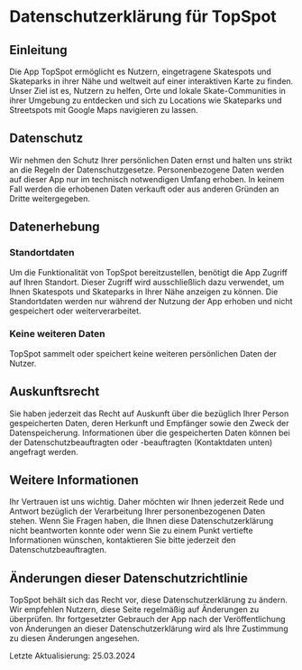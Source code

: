 # Datenschutzerklärung für TopSpot

## Einleitung

Die App TopSpot ermöglicht es Nutzern, eingetragene Skatespots und Skateparks in ihrer Nähe und weltweit auf einer interaktiven Karte zu finden. Unser Ziel ist es, Nutzern zu helfen, Orte und lokale Skate-Communities in ihrer Umgebung zu entdecken und sich zu Locations wie Skateparks und Streetspots mit Google Maps navigieren zu lassen.

## Datenschutz

Wir nehmen den Schutz Ihrer persönlichen Daten ernst und halten uns strikt an die Regeln der Datenschutzgesetze. Personenbezogene Daten werden auf dieser App nur im technisch notwendigen Umfang erhoben. In keinem Fall werden die erhobenen Daten verkauft oder aus anderen Gründen an Dritte weitergegeben.

## Datenerhebung

### Standortdaten

Um die Funktionalität von TopSpot bereitzustellen, benötigt die App Zugriff auf Ihren Standort. Dieser Zugriff wird ausschließlich dazu verwendet, um Ihnen Skatespots und Skateparks in Ihrer Nähe anzeigen zu können. Die Standortdaten werden nur während der Nutzung der App erhoben und nicht gespeichert oder weiterverarbeitet.

### Keine weiteren Daten

TopSpot sammelt oder speichert keine weiteren persönlichen Daten der Nutzer. 

## Auskunftsrecht

Sie haben jederzeit das Recht auf Auskunft über die bezüglich Ihrer Person gespeicherten Daten, deren Herkunft und Empfänger sowie den Zweck der Datenspeicherung. Informationen über die gespeicherten Daten können bei der Datenschutzbeauftragten oder -beauftragten (Kontaktdaten unten) angefragt werden.

## Weitere Informationen

Ihr Vertrauen ist uns wichtig. Daher möchten wir Ihnen jederzeit Rede und Antwort bezüglich der Verarbeitung Ihrer personenbezogenen Daten stehen. Wenn Sie Fragen haben, die Ihnen diese Datenschutzerklärung nicht beantworten konnte oder wenn Sie zu einem Punkt vertiefte Informationen wünschen, kontaktieren Sie bitte jederzeit den Datenschutzbeauftragten.

## Änderungen dieser Datenschutzrichtlinie

TopSpot behält sich das Recht vor, diese Datenschutzerklärung zu ändern. Wir empfehlen Nutzern, diese Seite regelmäßig auf Änderungen zu überprüfen. Ihr fortgesetzter Gebrauch der App nach der Veröffentlichung von Änderungen an dieser Datenschutzerklärung wird als Ihre Zustimmung zu diesen Änderungen angesehen.

Letzte Aktualisierung: 25.03.2024
